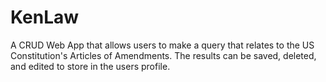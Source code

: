 # KenLaw
A CRUD Web App that allows users to make a query that relates to the US Constitution's Articles of Amendments.
The results can be saved, deleted, and edited to store in the users profile.
